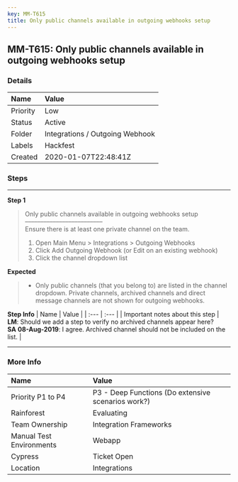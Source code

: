 ```yaml
---
key: MM-T615
title: Only public channels available in outgoing webhooks setup
---
```


## MM-T615: Only public channels available in outgoing webhooks setup

### Details

| Name     | Value                           |
| :------- | :------------------------------ |
| Priority | Low                             |
| Status   | Active                          |
| Folder   | Integrations / Outgoing Webhook |
| Labels   | Hackfest                        |
| Created  | 2020-01-07T22:48:41Z            |

### Steps

<hr/>

**Step 1**

> <article>Only public channels available in outgoing webhooks setup<br>–––––––––––––––––––––––––<br>Ensure there is at least one private channel on the team.<ol><li>Open Main Menu &gt; Integrations &gt; Outgoing Webhooks</li><li>Click Add Outgoing Webhook (or Edit on an existing webhook)</li><li>Click the channel dropdown list</li></ol></article>

**Expected**

> <article><ul><li>Only public channels (that you belong to) are listed in the channel dropdown. Private channels, archived channels and direct message channels are not shown for outgoing webhooks.</li></ul></article>

**Step Info**
| Name | Value |
| :--- | :--- |
| Important notes about this step | <strong>LM</strong>: Should we add a step to verify no archived channels appear here?<br><strong>SA</strong> <strong>08-Aug-2019</strong>: I agree. Archived channel should not be included on the list. |

<hr/>

### More Info

| Name                     | Value                                              |
| :----------------------- | :------------------------------------------------- |
| Priority P1 to P4        | P3 - Deep Functions (Do extensive scenarios work?) |
| Rainforest               | Evaluating                                         |
| Team Ownership           | Integration Frameworks                             |
| Manual Test Environments | Webapp                                             |
| Cypress                  | Ticket Open                                        |
| Location                 | Integrations                                       |
